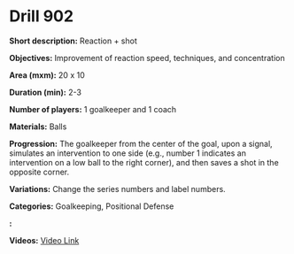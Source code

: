 # Drill 902

**Short description:**
Reaction + shot

**Objectives:**
Improvement of reaction speed, techniques, and concentration

**Area (mxm):**
20 x 10

**Duration (min):**
2-3

**Number of players:**
1 goalkeeper and 1 coach

**Materials:**
Balls

**Progression:**
The goalkeeper from the center of the goal, upon a signal, simulates an intervention to one side (e.g., number 1 indicates an intervention on a low ball to the right corner), and then saves a shot in the opposite corner.

**Variations:**
Change the series numbers and label numbers.

**Categories:**
Goalkeeping, Positional Defense

**:**


**Videos:**
[Video Link](https://www.youtube.com/embed/SdpHxkVNjDM)

